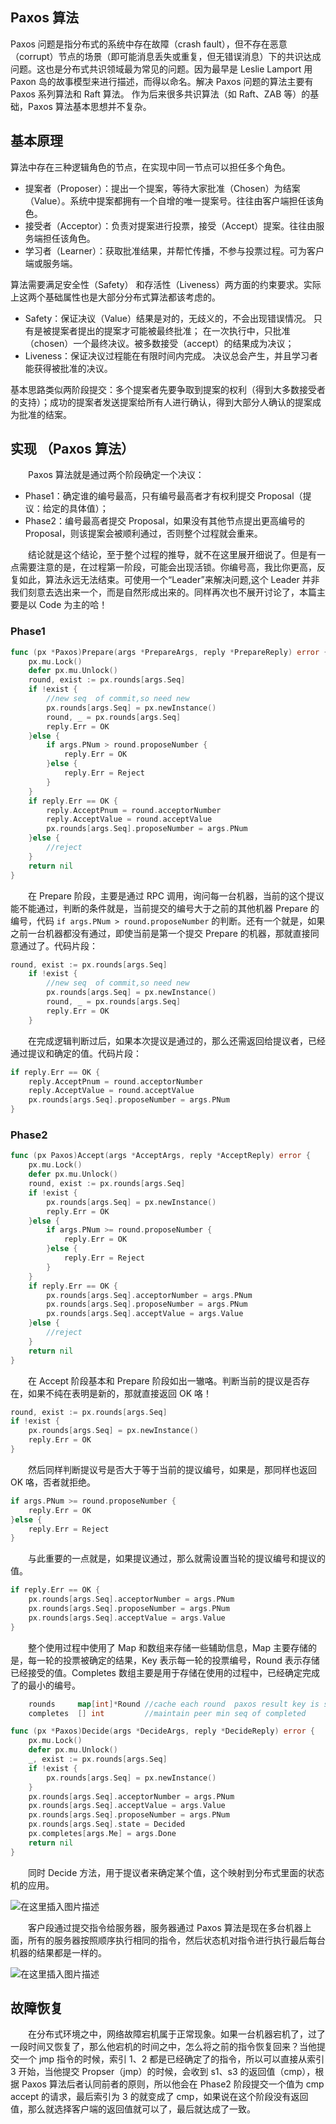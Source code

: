 ﻿---
layout: post
---
## Paxos 算法
Paxos 问题是指分布式的系统中存在故障（crash fault），但不存在恶意（corrupt）节点的场景（即可能消息丢失或重复，但无错误消息）下的共识达成问题。这也是分布式共识领域最为常见的问题。因为最早是 Leslie Lamport 用 Paxon 岛的故事模型来进行描述，而得以命名。解决 Paxos 问题的算法主要有 Paxos 系列算法和 Raft 算法。
作为后来很多共识算法（如 Raft、ZAB 等）的基础，Paxos 算法基本思想并不复杂。
## 基本原理
算法中存在三种逻辑角色的节点，在实现中同一节点可以担任多个角色。
- 提案者（Proposer）：提出一个提案，等待大家批准（Chosen）为结案（Value）。系统中提案都拥有一个自增的唯一提案号。往往由客户端担任该角色。
 - 接受者（Acceptor）：负责对提案进行投票，接受（Accept）提案。往往由服务端担任该角色。
 - 学习者（Learner）：获取批准结果，并帮忙传播，不参与投票过程。可为客户端或服务端。

算法需要满足安全性（Safety） 和存活性（Liveness）两方面的约束要求。实际上这两个基础属性也是大部分分布式算法都该考虑的。
- Safety：保证决议（Value）结果是对的，无歧义的，不会出现错误情况。
 只有是被提案者提出的提案才可能被最终批准；
 在一次执行中，只批准（chosen）一个最终决议。被多数接受（accept）的结果成为决议；
- Liveness：保证决议过程能在有限时间内完成。
决议总会产生，并且学习者能获得被批准的决议。

基本思路类似两阶段提交：多个提案者先要争取到提案的权利（得到大多数接受者的支持）；成功的提案者发送提案给所有人进行确认，得到大部分人确认的提案成为批准的结案。

## 实现 （Paxos 算法）

&emsp;&emsp;Paxos 算法就是通过两个阶段确定一个决议：

- Phase1：确定谁的编号最高，只有编号最高者才有权利提交 Proposal（提议：给定的具体值）；
- Phase2：编号最高者提交 Proposal，如果没有其他节点提出更高编号的 Proposal，则该提案会被顺利通过，否则整个过程就会重来。

&emsp;&emsp;结论就是这个结论，至于整个过程的推导，就不在这里展开细说了。但是有一点需要注意的是，在过程第一阶段，可能会出现活锁。你编号高，我比你更高，反复如此，算法永远无法结束。可使用一个“Leader”来解决问题,这个 Leader 并非我们刻意去选出来一个，而是自然形成出来的。同样再次也不展开讨论了，本篇主要是以 Code 为主的哈！

### Phase1

```go
func (px *Paxos)Prepare(args *PrepareArgs, reply *PrepareReply) error {
	px.mu.Lock()
	defer px.mu.Unlock()
	round, exist := px.rounds[args.Seq]
	if !exist {
		//new seq  of commit,so need new
		px.rounds[args.Seq] = px.newInstance()
		round, _ = px.rounds[args.Seq]
		reply.Err = OK
	}else {
		if args.PNum > round.proposeNumber {
			reply.Err = OK
		}else {
			reply.Err = Reject
		}
	}
	if reply.Err == OK {
		reply.AcceptPnum = round.acceptorNumber
		reply.AcceptValue = round.acceptValue
		px.rounds[args.Seq].proposeNumber = args.PNum
	}else {
		//reject
	}
	return nil
}
```

&emsp;&emsp;在 Prepare 阶段，主要是通过 RPC 调用，询问每一台机器，当前的这个提议能不能通过，判断的条件就是，当前提交的编号大于之前的其他机器 Prepare 的编号，代码 `if args.PNum > round.proposeNumber` 的判断。还有一个就是，如果之前一台机器都没有通过，即使当前是第一个提交 Prepare 的机器，那就直接同意通过了。代码片段：

```go
round, exist := px.rounds[args.Seq]
	if !exist {
		//new seq  of commit,so need new
		px.rounds[args.Seq] = px.newInstance()
		round, _ = px.rounds[args.Seq]
		reply.Err = OK
	}
```

&emsp;&emsp;在完成逻辑判断过后，如果本次提议是通过的，那么还需返回给提议者，已经通过提议和确定的值。代码片段：

```go
if reply.Err == OK {
	reply.AcceptPnum = round.acceptorNumber
	reply.AcceptValue = round.acceptValue
	px.rounds[args.Seq].proposeNumber = args.PNum
}
```

### Phase2

```go
func (px Paxos)Accept(args *AcceptArgs, reply *AcceptReply) error {
	px.mu.Lock()
	defer px.mu.Unlock()
	round, exist := px.rounds[args.Seq]
	if !exist {
		px.rounds[args.Seq] = px.newInstance()
		reply.Err = OK
	}else {
		if args.PNum >= round.proposeNumber {
			reply.Err = OK
		}else {
			reply.Err = Reject
		}
	}
	if reply.Err == OK {
		px.rounds[args.Seq].acceptorNumber = args.PNum
		px.rounds[args.Seq].proposeNumber = args.PNum
		px.rounds[args.Seq].acceptValue = args.Value
	}else {
		//reject
	}
	return nil
}
```

&emsp;&emsp;在 Accept 阶段基本和 Prepare 阶段如出一辙咯。判断当前的提议是否存在，如果不纯在表明是新的，那就直接返回 OK 咯！

```go
round, exist := px.rounds[args.Seq]
if !exist {
	px.rounds[args.Seq] = px.newInstance()
	reply.Err = OK
}
```

&emsp;&emsp;然后同样判断提议号是否大于等于当前的提议编号，如果是，那同样也返回 OK 咯，否者就拒绝。

```go
if args.PNum >= round.proposeNumber {
	reply.Err = OK
}else {
	reply.Err = Reject
}
```

&emsp;&emsp;与此重要的一点就是，如果提议通过，那么就需设置当轮的提议编号和提议的值。

```go
if reply.Err == OK {
	px.rounds[args.Seq].acceptorNumber = args.PNum
	px.rounds[args.Seq].proposeNumber = args.PNum
	px.rounds[args.Seq].acceptValue = args.Value
}
```

&emsp;&emsp;整个使用过程中使用了 Map 和数组来存储一些辅助信息，Map 主要存储的是，每一轮的投票被确定的结果，Key 表示每一轮的投票编号，Round 表示存储已经接受的值。Completes 数组主要是用于存储在使用的过程中，已经确定完成了的最小的编号。

```go
	rounds     map[int]*Round //cache each round  paxos result key is seq value is value
	completes  [] int         //maintain peer min seq of completed

func (px *Paxos)Decide(args *DecideArgs, reply *DecideReply) error {
	px.mu.Lock()
	defer px.mu.Unlock()
	_, exist := px.rounds[args.Seq]
	if !exist {
		px.rounds[args.Seq] = px.newInstance()
	}
	px.rounds[args.Seq].acceptorNumber = args.PNum
	px.rounds[args.Seq].acceptValue = args.Value
	px.rounds[args.Seq].proposeNumber = args.PNum
	px.rounds[args.Seq].state = Decided
	px.completes[args.Me] = args.Done
	return nil
}
```

&emsp;&emsp;同时 Decide 方法，用于提议者来确定某个值，这个映射到分布式里面的状态机的应用。

![在这里插入图片描述](https://img-blog.csdnimg.cn/20181106171749101.png?x-oss-process=image/watermark,type_ZmFuZ3poZW5naGVpdGk,shadow_10,text_aHR0cHM6Ly9ibG9nLmNzZG4ubmV0L3dlaXhpbl8zNjI1MTAyMQ==,size_16,color_FFFFFF,t_70)

&emsp;&emsp;客户段通过提交指令给服务器，服务器通过 Paxos 算法是现在多台机器上面，所有的服务器按照顺序执行相同的指令，然后状态机对指令进行执行最后每台机器的结果都是一样的。

![在这里插入图片描述](https://img-blog.csdnimg.cn/20181106171835139.png?x-oss-process=image/watermark,type_ZmFuZ3poZW5naGVpdGk,shadow_10,text_aHR0cHM6Ly9ibG9nLmNzZG4ubmV0L3dlaXhpbl8zNjI1MTAyMQ==,size_16,color_FFFFFF,t_70)

## 故障恢复

&emsp;&emsp;在分布式环境之中，网络故障宕机属于正常现象。如果一台机器宕机了，过了一段时间又恢复了，那么他宕机的时间之中，怎么将之前的指令恢复回来？当他提交一个 jmp 指令的时候，索引 1、2 都是已经确定了的指令，所以可以直接从索引 3 开始，当他提交 Propser（jmp）的时候，会收到 s1、s3 的返回值（cmp），根据 Paxos 算法后者认同前者的原则，所以他会在 Phase2 阶段提交一个值为 cmp accept 的请求，最后索引为 3 的就变成了 cmp，如果说在这个阶段没有返回值，那么就选择客户端的返回值就可以了，最后就达成了一致。
